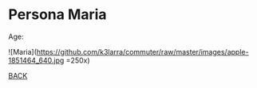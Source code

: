 # Persona Maria
Age:

![Maria](https://github.com/k3larra/commuter/raw/master/images/apple-1851464_640.jpg =250x)

[BACK](Readme.md)
